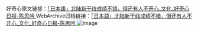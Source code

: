 好奇心原文链接：[「日本語」北陆新干线成绩不错，但还有人不开心_文化_好奇心日报-陈思吟 ](https://www.qdaily.com/articles/9328.html)
WebArchive归档链接：[「日本語」北陆新干线成绩不错，但还有人不开心_文化_好奇心日报-陈思吟 ](http://web.archive.org/web/20180703025302/http://www.qdaily.com:80/articles/9328.html)
![image](http://ww3.sinaimg.cn/large/007d5XDpgy1g3vf20jwlmj30u02kd4qp)